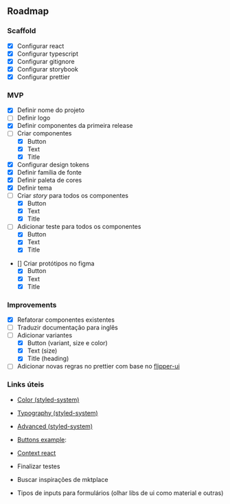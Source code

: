## Roadmap

### Scaffold
- [x] Configurar react
- [x] Configurar typescript
- [x] Configurar gitignore
- [x] Configurar storybook
- [x] Configurar prettier

### MVP
- [x] Definir nome do projeto
- [ ] Definir logo
- [x] Definir componentes da primeira release
- [ ] Criar componentes
    - [x] Button
    - [x] Text
    - [x] Title
- [x] Configurar design tokens
- [x] Definir família de fonte
- [x] Definir paleta de cores
- [x] Definir tema
- [ ] Criar _story_ para todos os componentes
    - [x] Button
    - [x] Text
    - [x] Title
- [ ] Adicionar teste para todos os componentes
    - [x] Button
    - [x] Text
    - [x] Title
- [] Criar protótipos no figma
    - [x] Button
    - [x] Text
    - [x] Title

### Improvements
- [x] Refatorar componentes existentes
- [ ] Traduzir documentação para inglês
- [ ] Adicionar variantes
    - [x] Button (variant, size e color)
    - [x] Text (size)
    - [x] Title (heading)
- [ ] Adicionar novas regras no prettier com base no [flipper-ui](https://github.com/nginformatica/flipper-ui/blob/master/.eslintrc.json)

### Links úteis
- [Color (styled-system)](https://styled-system.com/table/#color)
- [Typography (styled-system)](https://styled-system.com/table/#typography)
- [Advanced (styled-system)](https://styled-components.com/docs/advanced)
- [Buttons example](https://material-ui.com/components/buttons/):
- [Context react](https://pt-br.reactjs.org/docs/context.html#when-to-use-context)


- Finalizar testes
- Buscar inspirações de mktplace
- Tipos de inputs para formulários (olhar libs de ui como material e outras)
